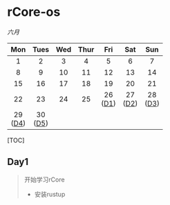 # rCore-os

*六月*

| Mon | Tues | Wed | Thur | Fri | Sat | Sun |
| :--: | :--: | :--: | :--: | :--: | :--: | :--: |
| 1 | 2 | 3 | 4 | 5 | 6 | 7 |
| 8 | 9 |  10  | 11 | 12 | 13 | 14 |
| 15 | 16 | 17 | 18  | 19 | 20 | 21 |
| 22 | 23 | 24 | 25 | 26 <br> ([D1](#d1)) | 27 <br> ([D2](#d2)) | 28 <br> ([D3](#d3)) |
| 29 <br> ([D4](#d4)) | 30 <br> ([D5](#d5)) |  |  |  |  |  |

[TOC]

<span id="d1"></span>

## Day1

> 开始学习rCore
>
> - 安装rustup

